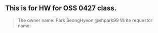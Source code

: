 ## This is for HW for OSS 0427 class.
> The owner name: Park SeongHyeon @shpark99
> Write requestor name:


